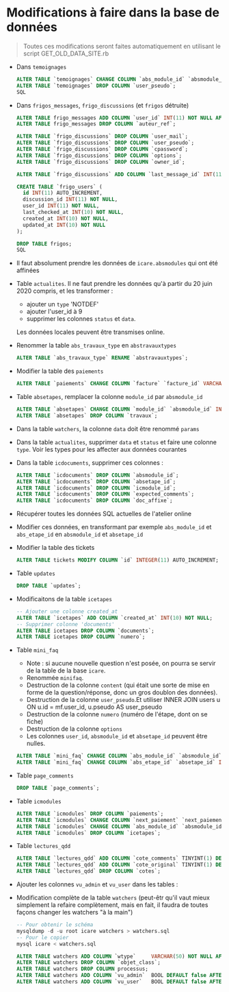 
# Modifications à faire dans la base de données

> Toutes ces modifications seront faites automatiquement en utilisant le script
> GET_OLD_DATA_SITE.rb

* Dans `temoignages`
  ~~~SQL
  ALTER TABLE `temoignages` CHANGE COLUMN `abs_module_id` `absmodule_id` INT(2) DEFAULT NULL;
  ALTER TABLE `temoignages` DROP COLUMN `user_pseudo`;
  SQL

* Dans `frigos_messages`, `frigo_discussions` (et `frigos` détruite)
  ~~~SQL
  ALTER TABLE frigo_messages ADD COLUMN `user_id` INT(11) NOT NULL AFTER auteur_ref;
  ALTER TABLE frigo_messages DROP COLUMN `auteur_ref`;

  ALTER TABLE `frigo_discussions` DROP COLUMN `user_mail`;
  ALTER TABLE `frigo_discussions` DROP COLUMN `user_pseudo`;
  ALTER TABLE `frigo_discussions` DROP COLUMN `cpassword`;
  ALTER TABLE `frigo_discussions` DROP COLUMN `options`;
  ALTER TABLE `frigo_discussions` DROP COLUMN `owner_id`;

  ALTER TABLE `frigo_discussions` ADD COLUMN `last_message_id` INT(11) DEFAULT NULL AFTER `user_id`;

  CREATE TABLE `frigo_users` (
    id INT(11) AUTO_INCREMENT,
    discussion_id INT(11) NOT NULL,
    user_id INT(11) NOT NULL,
    last_checked_at INT(10) NOT NULL,
    created_at INT(10) NOT NULL,
    updated_at INT(10) NOT NULL
  );

  DROP TABLE frigos;
  SQL

* Il faut absolument prendre les données de `icare.absmodules` qui ont été affinées

* Table `actualites`. Il ne faut prendre les données qu'à partir du 20 juin 2020 compris, et les transformer :
  * ajouter un `type` 'NOTDEF'
  * ajouter l'user_id à 9
  * supprimer les colonnes `status` et `data`.

  Les données locales peuvent être transmises online.

* Renommer la table `abs_travaux_type` en `abstravauxtypes`

  ~~~SQL
  ALTER TABLE `abs_travaux_type` RENAME `abstravauxtypes`;
  ~~~

* Modifier la table des `paiements`

  ~~~SQL
  ALTER TABLE `paiements` CHANGE COLUMN `facture` `facture_id` VARCHAR(30) NOT NULL;
  ~~~

* Table `absetapes`, remplacer la colonne `module_id` par `absmodule_id`

  ~~~SQL
  ALTER TABLE `absetapes` CHANGE COLUMN `module_id` `absmodule_id` INT(2) NOT NULL
  ALTER TABLE `absetapes` DROP COLUMN `travaux`;
  ~~~

* Dans la table `watchers`, la colonne `data` doit être renommé `params`

* Dans la table `actualites`, supprimer `data` et `status` et faire une colonne `type`.
  Voir les types pour les affecter aux données courantes

* Dans la table `icdocuments`, supprimer ces colonnes :

  ~~~SQL
  ALTER TABLE `icdocuments` DROP COLUMN `absmodule_id`;
  ALTER TABLE `icdocuments` DROP COLUMN `absetape_id`;
  ALTER TABLE `icdocuments` DROP COLUMN `icmodule_id`;
  ALTER TABLE `icdocuments` DROP COLUMN `expected_comments`;
  ALTER TABLE `icdocuments` DROP COLUMN `doc_affixe`;
  ~~~
* Récupérer toutes les données SQL actuelles de l'atelier online

* Modifier ces données, en transformant par exemple `abs_module_id` et `abs_etape_id` en `absmodule_id` et `absetape_id`

* Modifier la table des tickets

  ~~~SQL
  ALTER TABLE tickets MODIFY COLUMN `id` INTEGER(11) AUTO_INCREMENT;
  ~~~

* Table `updates`

  ~~~SQL
  DROP TABLE `updates`;
  ~~~


* Modificaitons de la table `icetapes`

  ~~~SQL
  -- Ajouter une colonne created_at
  ALTER TABLE `icetapes` ADD COLUMN `created_at` INT(10) NOT NULL;
  -- Supprimer colonne 'documents'
  ALTER TABLE icetapes DROP COLUMN `documents`;
  ALTER TABLE icetapes DROP COLUMN `numero`;
  ~~~

* Table `mini_faq`
  * Note : si aucune nouvelle question n'est posée, on pourra se servir de
    la table de la base `icare`.
  * Renommée `minifaq`.
  * Destruction de la colonne `content` (qui était une sorte de mise en forme de la question/réponse, donc un gros doublon des données).
  * Destruction de la colonne `user_pseudo`.Et utiliser INNER JOIN users u ON u.id = mf.user_id, u.pseudo AS user_pseudo
  * Destruction de la colonne `numero` (numéro de l'étape, dont on se fiche)
  * Destruction de la colonne `options`
  * Les colonnes `user_id`, `absmodule_id` et `absetape_id` peuvent être nulles.

  ~~~SQL
  ALTER TABLE `mini_faq` CHANGE COLUMN `abs_module_id` `absmodule_id` INT(2) NOT NULL;
  ALTER TABLE `mini_faq` CHANGE COLUMN `abs_etape_id` `absetape_id` INT(2) NOT NULL;
  ~~~

* Table `page_comments`

  ~~~SQL
  DROP TABLE `page_comments`;
  ~~~

* Table `icmodules`

  ~~~SQL
  ALTER TABLE `icmodules` DROP COLUMN `paiements`;
  ALTER TABLE `icmodules` CHANGE COLUMN `next_paiement` `next_paiement_at` INT(10) DEFAULT NULL;
  ALTER TABLE `icmodules` CHANGE COLUMN `abs_module_id` `absmodule_id` INT(2) NOT NULL;
  ALTER TABLE `icmodules` DROP COLUMN `icetapes`;
  ~~~

* Table `lectures_qdd`

  ~~~SQL
  ALTER TABLE `lectures_qdd` ADD COLUMN `cote_comments` TINYINT(1) DEFAULT NULL AFTER `cotes`;
  ALTER TABLE `lectures_qdd` ADD COLUMN `cote_original` TINYINT(1) DEFAULT NULL AFTER `cotes`;
  ALTER TABLE `lectures_qdd` DROP COLUMN `cotes`;
  ~~~

* Ajouter les colonnes `vu_admin` et `vu_user` dans les tables :

* Modification complète de la table `watchers` (peut-êtr qu'il vaut mieux simplement la refaire complètement, mais en fait, il faudra de toutes façons changer les watchers "à la main")
  ~~~SQL
  -- Pour obtenir le schéma
  mysqldump -d -u root icare watchers > watchers.sql
  -- Pour le copier
  mysql icare < watchers.sql
  ~~~
  ~~~SQL
  ALTER TABLE watchers ADD COLUMN `wtype`     VARCHAR(50) NOT NULL AFTER id;
  ALTER TABLE watchers DROP COLUMN `objet_class`;
  ALTER TABLE watchers DROP COLUMN processus;
  ALTER TABLE watchers ADD COLUMN `vu_admin`  BOOL DEFAULT false AFTER data;
  ALTER TABLE watchers ADD COLUMN `vu_user`   BOOL DEFAULT false AFTER `vu_admin`;
  ~~~
